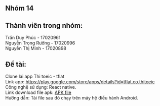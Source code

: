 ## Nhóm 14
## Thành viên trong nhóm:
Trần Duy Phúc - 17020961\
Nguyễn Trọng Rưỡng - 17020996\
Nguyễn Thị Minh - 17020898
## Đề tài:
Clone lại app Thi toeic - tflat\
Link app: https://play.google.com/store/apps/details?id=tflat.co.thitoeic \
Công nghệ sử dụng: React native.\
Link download file apk: [APK file](https://exp-shell-app-assets.s3.us-west-1.amazonaws.com/android/%40ruong32/Toeic_test-5c7d579a107d4dfe89a98e02e848a255-signed.apk)  \
Hướng dẫn: Tải file sau đó chạy trên máy hệ điều hành Android.


